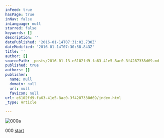 ```yaml
---
inFeed: true
hasPage: true
inNav: false
inLanguage: null
starred: false
keywords: []
description: ''
datePublished: '2016-01-14T07:31:02.730Z'
dateModified: '2016-01-14T07:30:58.843Z'
title: ''
author: []
sourcePath: _posts/2016-01-13-e6102fd9-fa63-41e5-8ac0-3f4287338d69.md
published: true
authors: []
publisher:
  name: null
  domain: null
  url: null
  favicon: null
url: e6102fd9-fa63-41e5-8ac0-3f4287338d69/index.html
_type: Article

---
```

![000a](https://s3-us-west-2.amazonaws.com/the-grid-img/p/df3666a19c0103fc49c1c8b29b440b074b7f6f55.jpg)

000 [start][0]

[0]: https://youtu.be/9a8EX787ZOc